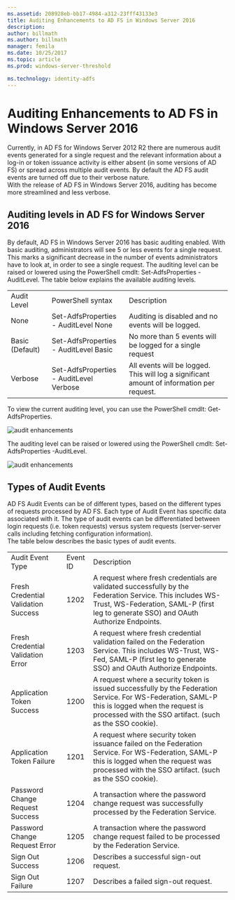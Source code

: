```yaml
---
ms.assetid: 208928eb-bb17-4984-a312-23fff43133e3
title: Auditing Enhancements to AD FS in Windows Server 2016
description:
author: billmath
ms.author: billmath
manager: femila
ms.date: 10/25/2017
ms.topic: article
ms.prod: windows-server-threshold

ms.technology: identity-adfs
---
```

# Auditing Enhancements to AD FS in Windows Server 2016


Currently, in AD FS for Windows Server 2012 R2 there are numerous audit events generated for a single request and the relevant information about a log-in or token issuance activity is either absent (in some versions of AD FS) or spread across multiple audit events. By default the AD FS audit events are turned off due to their verbose nature.  
    With the release of AD FS in Windows Server 2016, auditing has become more streamlined and less verbose.  
  
## Auditing levels in AD FS for Windows Server 2016  
By default, AD FS in Windows Server 2016 has basic auditing enabled.  With basic auditing, administrators will see 5 or less events for a single request.  This marks a significant decrease in the number of events administrators have to look at, in order to see a single request.   The auditing level can be raised or lowered using the PowerShell cmdlt:  Set-AdfsProperties -AuditLevel.  The table below explains the available auditing levels.  
  
||||  
|-|-|-|  
|Audit Level|PowerShell syntax|Description|  
|None|Set-AdfsProperties - AuditLevel None|Auditing is disabled and no events will be logged.|  
|Basic (Default)|Set-AdfsProperties - AuditLevel Basic|No more than 5 events will be logged for a single request|  
|Verbose|Set-AdfsProperties - AuditLevel Verbose|All events will be logged.  This will log a significant amount of information per request.|  
  
To view the current auditing level, you can use the PowerShell cmdlt:  Get-AdfsProperties.  
  
![audit enhancements](media/Auditing-Enhancements-to-AD-FS-in-Windows-Server-2016/ADFS_Audit_1.PNG)  
  
The auditing level can be raised or lowered using the PowerShell cmdlt:  Set-AdfsProperties -AuditLevel.  
  
![audit enhancements](media/Auditing-Enhancements-to-AD-FS-in-Windows-Server-2016/ADFS_Audit_2.png)  
  
## Types of Audit Events  
AD FS Audit Events can be of different types, based on the different types of requests processed by AD FS. Each type of Audit Event has specific data associated with it.  The type of audit events can be differentiated between login requests (i.e. token requests) versus system requests (server-server calls including fetching configuration information).    
  The table below describes the basic types of audit events.  
  
||||  
|-|-|-|  
|Audit Event Type|Event ID|Description|  
|Fresh Credential Validation Success|1202|A request where fresh credentials are validated successfully by the Federation Service. This includes WS-Trust, WS-Federation, SAML-P (first leg to generate SSO) and OAuth Authorize Endpoints.|  
|Fresh Credential Validation Error|1203|A request where fresh credential validation failed on the Federation Service. This includes WS-Trust, WS-Fed, SAML-P (first leg to generate SSO) and OAuth Authorize Endpoints.|  
|Application Token Success|1200|A request where a security token is issued successfully by the Federation Service. For WS-Federation, SAML-P this is logged when the request is processed with the SSO artifact. (such as the SSO cookie).|  
|Application Token Failure|1201|A request where  security token issuance failed on the Federation Service. For WS-Federation, SAML-P this is logged when the request was processed with the SSO artifact. (such as the SSO cookie).|  
|Password Change Request Success|1204|A transaction where the password change request was successfully processed by the Federation Service.|  
|Password Change Request Error|1205|A transaction where the password change request failed to be processed by the Federation Service.| 
|Sign Out Success|1206|Describes a successful sign-out request.|  
|Sign Out Failure|1207|Describes a failed sign-out request.|  

  



